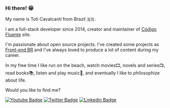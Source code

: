 ### Hi there! 😁

My name is Toti Cavalcanti from Brazil 🇧🇷. 

I am a full-stack developer since 2014, creator and maintainer of [Código Fluente](https://www.codigofluente.com.br) site. <br>

I'm passionate about open source projects. I've created some projects as [Front-end BR](https://github.com/frontendbr) and I've always loved to produce a lot of content during my career.

In my free time I like run on the beach, watch movies🎞️, novels and series📺, read books📚, listen and play music🎵, and eventually I like to philosophize about life.

Would you like to find me?

[![Youtube Badge](https://img.shields.io/badge/-Youtube-FF0000?style=flat-square&labelColor=FF0000&logo=youtube&logoColor=white&link=https://www.youtube.com/user/toticavalcanti)](https://www.youtube.com/user/toticavalcanti)
[![Twitter Badge](https://img.shields.io/badge/-Twitter-1ca0f1?style=flat-square&labelColor=1ca0f1&logo=twitter&logoColor=white&link=https://twitter.com/Toti_Cavalcanti)](https://twitter.com/Toti_Cavalcanti)
[![Linkedin Badge](https://img.shields.io/badge/-LinkedIn-blue?style=flat-square&logo=Linkedin&logoColor=white&link=https://www.linkedin.com/in/antoniocavalcantedepaulafilho/)](https://www.linkedin.com/in/antoniocavalcantedepaulafilho/)
